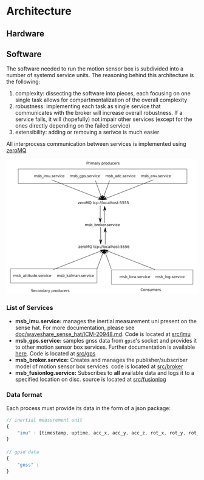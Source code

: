 # Architecture

## Hardware

## Software

The software needed to run the motion sensor box is subdivided into a number of systemd service units. The reasoning behind this architecture is the following:

1. complexity: dissecting the software into pieces, each focusing on one single task allows for compartmentalization of the overall complexity
2. robustness: implementing each task as single service that communicates with the broker will increase overall robustness. If a service fails, it will (hopefully) not impair other services (except for the ones directly depending on the failed service)
3. extensibility: adding or removing a serivce is much easier

All interprocess communication between services is implemented using [zeroMQ](https://zeromq.org/)

![software_architecture](./doc/software_architecture.png)

### List of Services

- **msb_imu.service:** manages the inertial measurement uni present on the sense hat. For more documentation, please see [doc/waveshare_sense_hat/ICM-20948.md](doc/waveshare_sense_hat/ICM-20948.md). Code is located at [src/imu](src/imu)
- **msb_gps.service:** samples gnss data from `gpsd`'s socket and provides it to other motion sensor box services. Further documentation is available [here](doc/gpsd/gpds.md). Code is located at [src/gps](src/gps)
- **msb_broker.service:** Creates and manages the publisher/subscriber model of motion sensor box services. code is located at [src/broker](src/broker)
- **msb_fusionlog.service:** Subscribes to **all** available data and logs it to a specified location on disc. source is located at [src/fusionlog](src/fusionlog)

### Data format

Each process must provide its data in the form of a json package:

```javascript
// inertial measurement unit
{
    "imu" : [timestamp, uptime, acc_x, acc_y, acc_z, rot_x, rot_y, rot_z, mag_x, mag_y, mag_z, temp]
}

// gpsd data
{
    "gnss" : 
}
```

